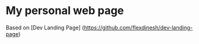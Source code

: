 # My personal web page

Based on [Dev Landing Page] (https://github.com/flexdinesh/dev-landing-page)
